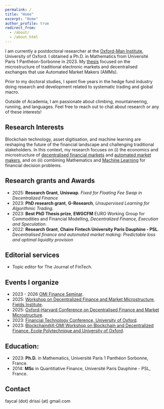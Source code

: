 ```yaml
---
permalink: /
title: "Home"
excerpt: "Home"
author_profile: true
redirect_from: 
  - /about/
  - /about.html
---
```


I am currently a postdoctoral researcher at the [Oxford-Man Institute](https://oxford-man.ox.ac.uk/), University of Oxford.  I obtained a Ph.D. in Mathematics from Université Paris 1 Panthéon-Sorbonne in 2023. My [thesis](https://papers.ssrn.com/sol3/papers.cfm?abstract_id=4424010) focused on the microstructure of traditional electronic markets and decentralised exchanges that use Automated Market Makers (AMMs).

Prior to my doctoral studies, I spent five years in the hedge fund industry doing research and development related to systematic trading and global macro. 

Outside of Academia, I am passionate about climbing, mountaineering, running, and languages. Feel free to reach out to chat about research or any of these interests!


## Research Interests
Blockchain technology, asset digitisation, and machine learning are reshaping the future of the financial landscape and challenging traditional stakeholders. In this context, my research focuses on (i) the economics and microstructure of <u>decentralised financial markets</u> and <u>automated market makers</u>, and on (ii) combining Mathematics and <u>Machine Learning</u> for financial decision problems.

## Research grants and Awards
- 2025: **Research Grant**, **Uniswap**. *Fixed for Floating Fee Swap in Decentralized Finance* 
- 2023: **PhD research grant**, **G-Research**, *Unsupervised Learning for Algorithmic Trading*.
- 2023: **Best PhD Thesis prize**, **EWGCFM** EURO Working Group for Commodities and Financial Modelling, *Decentralized Finance, Execution and Speculation*.
- 2022: **Research Grant**, **Chaire Fintech University Paris Dauphine ‑ PSL**. *Decentralised finance and automated market making: Predictable loss and optimal liquidity provision* 


## Editorial services
- Topic editor for The Journal of FinTech. 

## Events I organize
- 2023 - 2026 [OMI Finance Seminar](https://oxford-man.ox.ac.uk/omifinanceseminar/).
- 2025: [Workshop on Decentralized Finance and Market Microstructure, Fields Institute](http://www.fields.utoronto.ca/activities/24-25/decentralized-finance).
- 2025: [Oxford-Harvard Conference on Decentralised Finance and Market Microstructure](https://sites.google.com/view/oxford-harvard-defi/home).
- 2023: [Financial Technology Conference, University of Oxford](https://oxford-man.ox.ac.uk/event/financial-technology/).
- 2023: [Blockchain@X‑OMI Workshop on Blockchain and Decentralized Finance, Ecole Polytechnique and University of Oxford](https://crest.science/blockchainx-omi-workshop-on-blockchain-and-decentralized-finance/).


## Education:
- 2023: **Ph.D.** in Mathematics, Université Paris 1 Panthéon Sorbonne, France.
- 2014: **MSc** in Quantitiative Finance, Université Paris Dauphine - PSL, France.

## Contact
faycal (dot) drissi (at) gmail.com